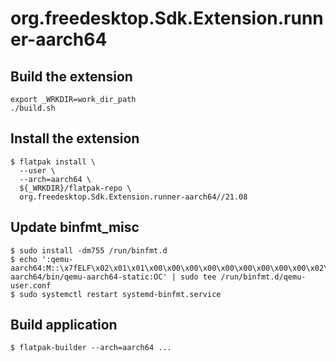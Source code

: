 # org.freedesktop.Sdk.Extension.runner-aarch64

## Build the extension

```
export _WRKDIR=work_dir_path
./build.sh
```

## Install the extension

```
$ flatpak install \
  --user \
  --arch=aarch64 \
  ${_WRKDIR}/flatpak-repo \
  org.freedesktop.Sdk.Extension.runner-aarch64//21.08
```

## Update binfmt_misc

```
$ sudo install -dm755 /run/binfmt.d
$ echo ':qemu-aarch64:M::\x7fELF\x02\x01\x01\x00\x00\x00\x00\x00\x00\x00\x00\x00\x02\x00\xb7\x00:\xff\xff\xff\xff\xff\xff\xff\x00\xff\xff\xff\xff\xff\xff\xff\xff\xfe\xff\xff\xff:/usr/lib/sdk/runner-aarch64/bin/qemu-aarch64-static:OC' | sudo tee /run/binfmt.d/qemu-user.conf
$ sudo systemctl restart systemd-binfmt.service
```

## Build application

```
$ flatpak-builder --arch=aarch64 ...
```
